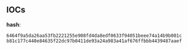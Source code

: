 
## IOCs

__hash__:

```text
6464f9a5da26aa53fb2221255e908fd4da8edf0633f94051beee74a14b9b001c
b81c177c440e84635f22dc97b0411de93a24a983a41af676ffbbb4439487aaef
```